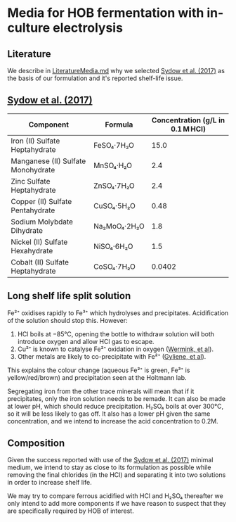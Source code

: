 # Media for HOB fermentation with in-culture electrolysis

## Literature

We describe in [LiteratureMedia.md](LiteratureMedia.md) why we selected [Sydow et al. (2017)](https://doi.org/10.1002/elsc.201600252) as the basis of our formulation and it's reported shelf-life issue.

## [Sydow et al. (2017)](https://doi.org/10.1002/elsc.201600252)

| Component | Formula | Concentration (g/L in 0.1 M HCl) |
|------------|----------|--------------------------------------|
| Iron (II) Sulfate Heptahydrate | FeSO₄·7H₂O | 15.0 |
| Manganese (II) Sulfate Monohydrate | MnSO₄·H₂O | 2.4 |
| Zinc Sulfate Heptahydrate | ZnSO₄·7H₂O | 2.4 |
| Copper (II) Sulfate Pentahydrate | CuSO₄·5H₂O | 0.48 |
| Sodium Molybdate Dihydrate | Na₂MoO₄·2H₂O | 1.8 |
| Nickel (II) Sulfate Hexahydrate | NiSO₄·6H₂O | 1.5 |
| Cobalt (II) Sulfate Heptahydrate | CoSO₄·7H₂O | 0.0402 |

## Long shelf life split solution
Fe²⁺ oxidises rapidly to Fe³⁺ which hydrolyses and precipitates.  Acidification of the solution should stop this. However:
1. HCl boils at −85°C, opening the bottle to withdraw solution will both introduce oxygen and allow HCl gas to escape.
2. Cu²⁺ is known to catalyse Fe²⁺ oxidation in oxygen ([Wermink, et al](https://doi.org/10.1080/00986445.2018.1499017)).
3. Other metals are likely to co-precipitate with Fe²⁺ ([Gyliene, et al](https://sterc.org/pdf/p1196i.pdf)).
   
This explains the colour change (aqueous Fe²⁺ is green, Fe³⁺ is yellow/red/brown) and precipitation seen at the Holtmann lab.

Segregating iron from the other trace minerals will mean that if it precipitates, only the iron solution needs to be remade.  It can also be made at lower pH, which should reduce precipitation.  H₂SO₄ boils at over 300°C, so it will be less likely to gas off.  It also has a lower pH given the same concentration, and we intend to increase the acid concentration to 0.2M.

## Composition

Given the success reported with use of the [Sydow et al. (2017)](https://doi.org/10.1002/elsc.201600252) minimal medium, we intend to stay as close to its formulation as possible while removing the final chlorides (in the HCl) and separating it into two solutions in order to increase shelf life.

We may try to compare ferrous acidified with HCl and H₂SO₄ thereafter we only intend to add more components if we have reason to suspect that they are specifically required by HOB of interest.
